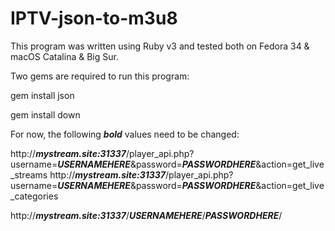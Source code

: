# IPTV-json-to-m3u8

This program was written using Ruby v3 and tested both on Fedora 34 & macOS Catalina & Big Sur.

Two gems are required to run this program:

gem install json

gem install down

For now, the following ***bold*** values need to be changed:

http://***mystream.site:31337***/player_api.php?username=***USERNAMEHERE***&password=***PASSWORDHERE***&action=get_live_streams
http://***mystream.site:31337***/player_api.php?username=***USERNAMEHERE***&password=***PASSWORDHERE***&action=get_live_categories

http://***mystream.site:31337***/***USERNAMEHERE***/***PASSWORDHERE***/
